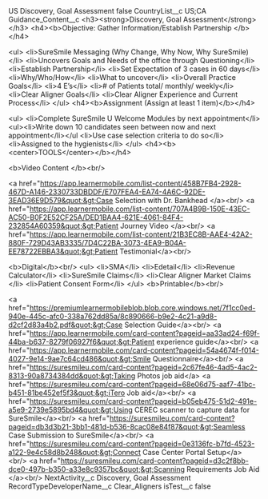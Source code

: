 <?xml version="1.0" encoding="UTF-8"?>
<CustomMetadata xmlns="http://soap.sforce.com/2006/04/metadata" xmlns:xsi="http://www.w3.org/2001/XMLSchema-instance" xmlns:xsd="http://www.w3.org/2001/XMLSchema">
    <label>US Discovery, Goal Assessment</label>
    <protected>false</protected>
    <values>
        <field>CountryList__c</field>
        <value xsi:type="xsd:string">US;CA</value>
    </values>
    <values>
        <field>Guidance_Content__c</field>
        <value xsi:type="xsd:string">&lt;h3&gt;&lt;strong&gt;Discovery, Goal Assessment&lt;/strong&gt;&lt;/h3&gt;
&lt;h4&gt;&lt;b&gt;Objective:
Gather Information/Establish Partnership &lt;/b&gt;&lt;/h4&gt;

&lt;ul&gt;
&lt;li&gt;SureSmile Messaging (Why Change, Why Now, Why SureSmile)&lt;/li&gt;
&lt;li&gt;Uncovers Goals and Needs of the office through Questioning&lt;/li&gt;
&lt;li&gt;Establish Partnership&lt;/li&gt;
&lt;li&gt;Set Expectation of 3 cases in 60 days&lt;/li&gt;
&lt;li&gt;Why/Who/How&lt;/li&gt;
&lt;li&gt;What to uncover&lt;/li&gt;
&lt;li&gt;Overall Practice Goals&lt;/li&gt;
&lt;li&gt;4 E’s&lt;/li&gt;
&lt;li&gt;# of Patients total/ monthly/ weekly&lt;/li&gt;
&lt;li&gt;Clear Aligner Goals&lt;/li&gt;
&lt;li&gt;Clear Aligner Experience and Current Process&lt;/li&gt;
&lt;/ul&gt;
&lt;h4&gt;&lt;b&gt;Assignment (Assign at least 1 item)&lt;/b&gt;&lt;/h4&gt;

&lt;ul&gt;
&lt;li&gt;Complete SureSmile U Welcome Modules by next appointment&lt;/li&gt;
&lt;ul&gt;&lt;li&gt;Write down 10 candidates seen between now and next appointment&lt;/li&gt;&lt;/ul
&lt;li&gt;Use case selection criteria to do so&lt;/li&gt;
&lt;li&gt;Assigned to the hygienists&lt;/li&gt;
&lt;/ul&gt;
&lt;h4&gt;&lt;b&gt;&lt;center&gt;TOOLS&lt;/center&gt;&lt;/b&gt;&lt;/h4&gt;

&lt;b&gt;Video Content &lt;/b&gt;&lt;br/&gt;

&lt;a href=&quot;https://app.learnermobile.com/list-content/458B7FB4-2928-467D-A146-2330733DBDDF/E707FEA4-EA74-4A6C-92DE-3EAD36E9D579&quot;&gt;Case Selection with Dr. Bankhead ​&lt;/a&gt;&lt;br/&gt;
&lt;a href=&quot;https://app.learnermobile.com/list-content/707A4B9B-150E-43EC-AC50-B0F2E52CF25A/DED1BAA4-621E-4061-84F4-232854A60359&quot;&gt;Patient Journey Video​ ​&lt;/a&gt;&lt;br/&gt;
&lt;a href=&quot;https://app.learnermobile.com/list-content/21B3EC8B-AAE4-42A2-880F-729D43AB3335/7D4C22BA-3073-4EA9-B04A-EE78722EBBA3&quot;&gt;Patient Testimonial​​&lt;/a&gt;&lt;br/&gt;

&lt;b&gt;Digital&lt;/b&gt;&lt;br/&gt;
&lt;ul&gt;
&lt;li&gt;SMA​​&lt;/li&gt;
&lt;li&gt;Edetail​​&lt;/li&gt;
&lt;li&gt;Revenue Calculator​​&lt;/li&gt;
&lt;li&gt;SureSmile Claims​​&lt;/li&gt;
&lt;li&gt;Clear Aligner Market Claims​​&lt;/li&gt;
&lt;li&gt;Patient Consent Form​​&lt;/li&gt;
&lt;/ul&gt;
&lt;b&gt;Printable&lt;/b&gt;&lt;br/&gt;

&lt;a href=&quot;https://premiumlearnermobileblob.blob.core.windows.net/7f1cc0ed-940e-445c-afc0-338a762dd85a/8c890666-b9e2-4c21-a9d8-d2cf2d83a4b2.pdf&quot;&gt;Case Selection Guide​​​&lt;/a&gt;&lt;br/&gt;
&lt;a href=&quot;https://app.learnermobile.com/card-content?pageid=aa33ad24-f69f-44ba-b637-8279f06927f6&quot;&gt;Patient experience guide​&lt;/a&gt;&lt;br/&gt;
&lt;a href=&quot;https://app.learnermobile.com/card-content?pageid=54a4674f-f014-4027-9e14-9ae7c64cd486&quot;&gt;Smile Questionnaire​​&lt;/a&gt;&lt;br/&gt;
&lt;a href=&quot;https://suresmileu.com/card-content?pageid=2c67fe46-4ad5-4ac2-8313-90a8734384dd&quot;&gt;Taking Photos job aid​​​&lt;/a&gt;
&lt;a href=&quot;https://suresmileu.com/card-content?pageid=68e06d75-aaf7-41bc-b451-81be452ef5f3&quot;&gt;iTero Job aid​&lt;/a&gt;&lt;br/&gt;
&lt;a href=&quot;https://suresmileu.com/card-content?pageid=b05eb475-51d2-491e-a5e9-2739e5895bd4&quot;&gt;Using CEREC scanner to capture data for SureSmile​​&lt;/a&gt;&lt;br/&gt;
&lt;a href=&quot;https://suresmileu.com/card-content?pageid=db3d3b21-3bb1-481d-b536-8cac08e84f87&quot;&gt;Seamless Case Submission to SureSmile​&lt;/a&gt;&lt;br/&gt;
&lt;a href=&quot;https://suresmileu.com/card-content?pageid=0e3136fc-b7fd-4523-a122-9e4c58d8b248&quot;&gt;Connect Case Center Portal Setup​&lt;/a&gt;&lt;br/&gt;
&lt;a href=&quot;https://suresmileu.com/card-content?pageid=d3c2f8bb-dce0-497b-b350-a33e8c9357bc&quot;&gt;Scanning Requirements Job Aid​&lt;/a&gt;&lt;br/&gt;</value>
    </values>
    <values>
        <field>NextActivity__c</field>
        <value xsi:type="xsd:string">Discovery, Goal Assessment</value>
    </values>
    <values>
        <field>RecordTypeDeveloperName__c</field>
        <value xsi:type="xsd:string">Clear_Aligners</value>
    </values>
    <values>
        <field>isTest__c</field>
        <value xsi:type="xsd:boolean">false</value>
    </values>
</CustomMetadata>
